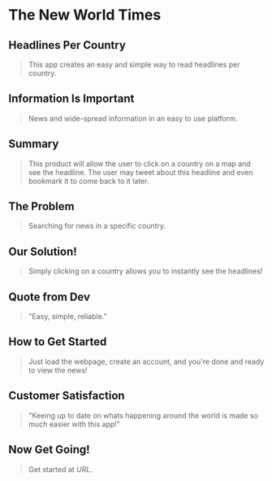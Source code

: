 # The New World Times #

<!-- 
> This material was originally posted [here](http://www.quora.com/What-is-Amazons-approach-to-product-development-and-product-management). It is reproduced here for posterities sake.

There is an approach called "working backwards" that is widely used at Amazon. They work backwards from the customer, rather than starting with an idea for a product and trying to bolt customers onto it. While working backwards can be applied to any specific product decision, using this approach is especially important when developing new products or features.

For new initiatives a product manager typically starts by writing an internal press release announcing the finished product. The target audience for the press release is the new/updated product's customers, which can be retail customers or internal users of a tool or technology. Internal press releases are centered around the customer problem, how current solutions (internal or external) fail, and how the new product will blow away existing solutions.

If the benefits listed don't sound very interesting or exciting to customers, then perhaps they're not (and shouldn't be built). Instead, the product manager should keep iterating on the press release until they've come up with benefits that actually sound like benefits. Iterating on a press release is a lot less expensive than iterating on the product itself (and quicker!).

If the press release is more than a page and a half, it is probably too long. Keep it simple. 3-4 sentences for most paragraphs. Cut out the fat. Don't make it into a spec. You can accompany the press release with a FAQ that answers all of the other business or execution questions so the press release can stay focused on what the customer gets. My rule of thumb is that if the press release is hard to write, then the product is probably going to suck. Keep working at it until the outline for each paragraph flows. 

Oh, and I also like to write press-releases in what I call "Oprah-speak" for mainstream consumer products. Imagine you're sitting on Oprah's couch and have just explained the product to her, and then you listen as she explains it to her audience. That's "Oprah-speak", not "Geek-speak".

Once the project moves into development, the press release can be used as a touchstone; a guiding light. The product team can ask themselves, "Are we building what is in the press release?" If they find they're spending time building things that aren't in the press release (overbuilding), they need to ask themselves why. This keeps product development focused on achieving the customer benefits and not building extraneous stuff that takes longer to build, takes resources to maintain, and doesn't provide real customer benefit (at least not enough to warrant inclusion in the press release).
 -->
 
## Headlines Per Country ##
  <!-- > Name the product in a way the reader (i.e. your target customers) will understand. -->
  > This app creates an easy and simple way to read headlines per country.

## Information Is Important ##
  <!-- > Describe who the market for the product is and what benefit they get. One sentence only underneath the title. -->
  > News and wide-spread information in an easy to use platform.

## Summary ##
  <!-- > Give a summary of the product and the benefit. Assume the reader will not read anything else so make this paragraph good. -->
  > This product will allow the user to click on a country on a map and see the headline. The user may tweet about this headline and even bookmark it to come back to it later.

## The Problem ##
  <!-- > Describe the problem your product solves. -->
  > Searching for news in a specific country.

## Our Solution! ##
  <!-- > Describe how your product elegantly solves the problem. -->
  > Simply clicking on a country allows you to instantly see the headlines!

## Quote from Dev ##
  <!-- > A quote from a spokesperson in your company. -->
  > "Easy, simple, reliable."

## How to Get Started ##
  <!-- > Describe how easy it is to get started. -->
  > Just load the webpage, create an account, and you're done and ready to view the news!

## Customer Satisfaction ##
  <!-- > Provide a quote from a hypothetical customer that describes how they experienced the benefit. -->
  > "Keeing up to date on whats happening around the world is made so much easier with this app!"

## Now Get Going! ##
  <!-- > Wrap it up and give pointers where the reader should go next. -->
  > Get started at *URL*.
